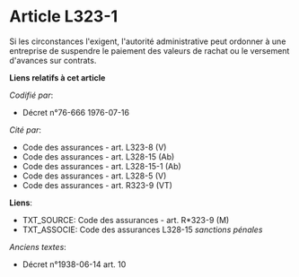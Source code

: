 # Article L323-1

Si les circonstances l'exigent, l'autorité administrative peut ordonner à une entreprise de suspendre le paiement des valeurs
de rachat ou le versement d'avances sur contrats.

**Liens relatifs à cet article**

_Codifié par_:

  - Décret n°76-666 1976-07-16

_Cité par_:

  - Code des assurances - art. L323-8 (V)
  - Code des assurances - art. L328-15 (Ab)
  - Code des assurances - art. L328-15-1 (Ab)
  - Code des assurances - art. L328-5 (V)
  - Code des assurances - art. R323-9 (VT)

**Liens**:

  - TXT_SOURCE: Code des assurances - art. R*323-9 (M)
  - TXT_ASSOCIE: Code des assurances L328-15 *sanctions pénales*

_Anciens textes_:

  - Décret n°1938-06-14 art. 10
